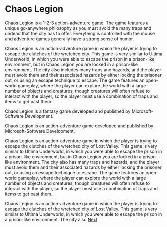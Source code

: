 # Chaos Legion

Chaos Legion is a 1-2-3 action-adventure game. The game features a unique go-anywhere philosophy as you must avoid the many traps and undead that the city has to offer. Everything is controlled with the mouse and adventure games generally have a strong sense of humor.  
  

Chaos Legion is an action-adventure game in which the player is trying to escape the clutches of the wretched city. This game is very similar to Ultima Underworld, in which you were able to escape the prison in a prison-like environment, but in Chaos Legion you are locked in a prison-like environment. The city also includes many traps and hazards, and the player must avoid them and their associated hazards by either locking the prisoner out, or using an escape technique to escape. The game features an open-world gameplay, where the player can explore the world with a large number of objects and creatures, though creatures will often refuse to interact with the player, so the player must use a combination of traps and items to get past them.  
   
Chaos Legion is a fantasy game developed and published by Microsoft-Software Development.  
  
Chaos Legion is an action-adventure game developed and published by Microsoft-Software Development.  
  
Chaos Legion is an action-adventure game in which the player is trying to escape the clutches of the wretched city of Lost Valley. This game is very similar to Ultima Underworld, in which you were able to escape the prison in a prison-like environment, but in Chaos Legion you are locked in a prison-like environment. The city also has many traps and hazards, and the player must avoid them and their associated hazards by either locking the prisoner out, or using an escape technique to escape. The game features an open-world gameplay, where the player can explore the world with a large number of objects and creatures, though creatures will often refuse to interact with the player, so the player must use a combination of traps and items to get past them.    
  
Chaos Legion is an action-adventure game in which the player is trying to escape the clutches of the wretched city of Lost Valley. This game is very similar to Ultima Underworld, in which you were able to escape the prison in a prison-like environment.   The city also
[Next](195.md)